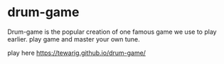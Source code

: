 # drum-game

Drum-game is the popular creation of one famous game we use to play earlier. 
play game and master your own tune.

play here <a href source="https://tewarig.github.io/drum-game/"> https://tewarig.github.io/drum-game/ </a>
